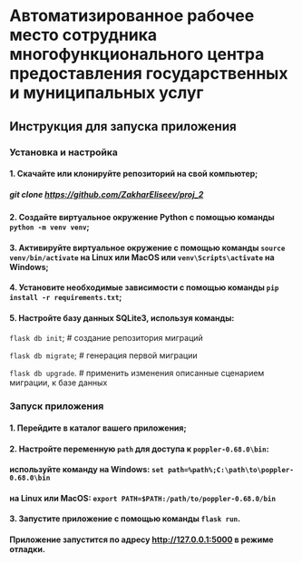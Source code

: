 # Автоматизированное рабочее место сотрудника многофункционального центра предоставления государственных и муниципальных услуг

## Инструкция для запуска приложения

### Установка и настройка

#### 1. Скачайте или клонируйте репозиторий на свой компьютер;
##### git clone https://github.com/ZakharEliseev/proj_2
#### 2. Создайте виртуальное окружение Python с помощью команды `python -m venv venv`;
#### 3. Активируйте виртуальное окружение с помощью команды `source venv/bin/activate` на Linux или MacOS или `venv\Scripts\activate` на Windows;
#### 4. Установите необходимые зависимости с помощью команды `pip install -r requirements.txt`;
#### 5. Настройте базу данных SQLite3, используя команды:

`flask db init`; # создание репозитория миграций

`flask db migrate`; # генерация первой миграции

`flask db upgrade`.  # применить изменения описанные сценарием миграции, к базе данных
### Запуск приложения
#### 1. Перейдите в каталог вашего приложения;
#### 2. Настройте переменную `path` для доступа к `poppler-0.68.0\bin`:
#### используйте команду на Windows: `set path=%path%;C:\path\to\poppler-0.68.0\bin`
#### на Linux или MacOS: `export PATH=$PATH:/path/to/poppler-0.68.0/bin` 
#### 3. Запустите приложение с помощью команды `flask run`.

#### Приложение запустится по адресу  http://127.0.0.1:5000 в режиме отладки.
